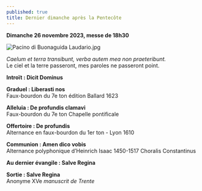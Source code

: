 ```yaml
---
published: true
title: Dernier dimanche après la Pentecôte
---
```

**Dimanche 26 novembre 2023, messe de 18h30**

![Pacino di Buonaguida Laudario.jpg]({{site.baseurl}}/images/Pacino%20di%20Buonaguida%20Laudario.jpg)

*Caelum et terra transibunt, verba autem mea non praeteribunt.*  
Le ciel et la terre passeront, mes paroles ne passeront point.

**Introït : Dicit Dominus**

**Graduel : Liberasti nos**  
Faux-bourdon du 7e ton édition Ballard 1623

**Alleluia : De profundis clamavi**  
Faux-bourdon du 7e ton Chapelle pontificale

**Offertoire : De profundis**  
Alternance en faux-bourdon du 1er ton - Lyon 1610

**Communion : Amen dico vobis**  
Alternance polyphonique d’Heinrich Isaac 1450-1517 Choralis Constantinus

**Au dernier évangile : Salve Regina**  

**Sortie : Salve Regina**  
Anonyme XVe *manuscrit de Trente*
